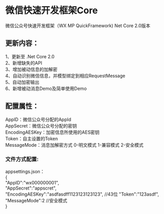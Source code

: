 # 微信快速开发框架Core
微信公众号快速开发框架（WX MP QuickFramework) Net Core 2.0版本


## 更新内容：
1、更新至 .Net Core 2.0  
2、新增缺失的API  
3、增加被动信息的加解密  
4、自动识别微信信息，并模型绑定到相应RequestMessage  
5、自动加密输出  
6、新增被动消息Demo及简单使用Demo 


## 配置属性：  
AppID：微信公众号分配的AppId  
AppSecret：微信公众号分配的密钥  
EncodingAESKey：加密信息所使用的AES密钥  
Token：自主设置的Token  
MessageMode：消息加解密方式 0-明文模式 1-兼容模式 2-安全模式  

### 文件方式配置:    
appsettings.json：  
    {  
        "AppID":"wx000000001",  
        "AppSecret":"appscret",  
        "EncodingAESKey":"asdfasdff1123123123123",  //43位
        "Token":"123asdf",  
        "MessageMode":2 //安全模式  
    }


